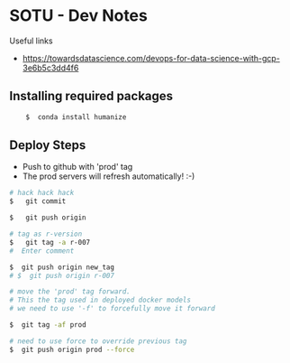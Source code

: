 # SOTU - Dev Notes

Useful links
- https://towardsdatascience.com/devops-for-data-science-with-gcp-3e6b5c3dd4f6

## Installing required packages

```bash
    $  conda install humanize
```

## Deploy Steps

- Push to github with 'prod' tag
- The prod servers will refresh automatically!  :-) 

```bash
# hack hack hack
$   git commit 

$   git push origin

# tag as r-version
$   git tag -a r-007
#  Enter comment

$  git push origin new_tag
# $  git push origin r-007

# move the 'prod' tag forward.
# This the tag used in deployed docker models
# we need to use '-f' to forcefully move it forward

$  git tag -af prod

# need to use force to override previous tag
$  git push origin prod --force

```